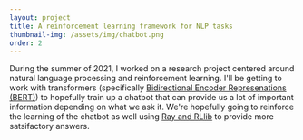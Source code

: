 ```yaml
---
layout: project
title: A reinforcement learning framework for NLP tasks
thumbnail-img: /assets/img/chatbot.png
order: 2
---
```


During the summer of 2021, I worked on a research project centered around natural language processing and reinforcement learning. I'll be getting to work with transformers (specifically [Bidirectional Encoder Represenations (BERT)](http://jalammar.github.io/illustrated-bert/)) to hopefully train up a chatbot that can provide us a lot of important information depending on what we ask it. We're hopefully going to reinforce the learning of the chatbot as well using [Ray and RLlib](https://arxiv.org/abs/1911.04252) to provide more satsifactory answers.